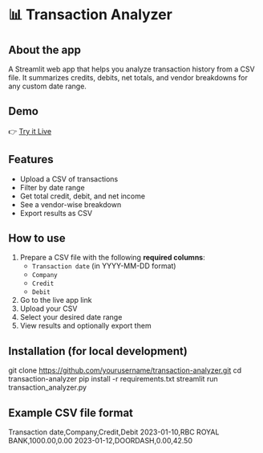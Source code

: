 # 📊 Transaction Analyzer

## About the app
A Streamlit web app that helps you analyze transaction history from a CSV file. 
It summarizes credits, debits, net totals, and vendor breakdowns for any custom date range.

## Demo
👉 [Try it Live](https://your-username-your-repo-name.streamlit.app)

## Features
- Upload a CSV of transactions
- Filter by date range
- Get total credit, debit, and net income
- See a vendor-wise breakdown
- Export results as CSV

## How to use
1. Prepare a CSV file with the following **required columns**:
   - `Transaction date` (in YYYY-MM-DD format)
   - `Company`
   - `Credit`
   - `Debit`
2. Go to the live app link
3. Upload your CSV
4. Select your desired date range
5. View results and optionally export them

## Installation (for local development)
git clone https://github.com/yourusername/transaction-analyzer.git
cd transaction-analyzer
pip install -r requirements.txt
streamlit run transaction_analyzer.py

## Example CSV file format
Transaction date,Company,Credit,Debit
2023-01-10,RBC ROYAL BANK,1000.00,0.00
2023-01-12,DOORDASH,0.00,42.50
